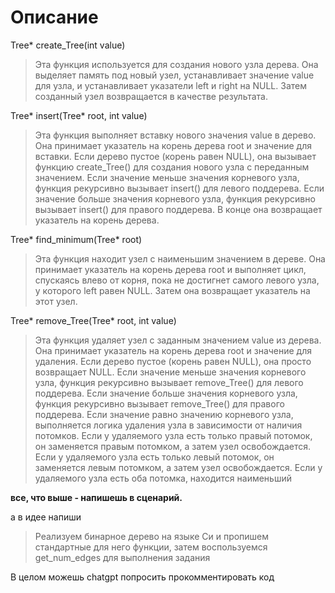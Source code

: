 # Описание

Tree* create_Tree(int value)
> Эта функция используется для создания нового узла дерева. Она выделяет память под новый узел, устанавливает значение value для узла, и устанавливает указатели left и right на NULL. Затем созданный узел возвращается в качестве результата.

Tree* insert(Tree* root, int value)
> Эта функция выполняет вставку нового значения value в дерево. Она принимает указатель на корень дерева root и значение для вставки. Если дерево пустое (корень равен NULL), она вызывает функцию create_Tree() для создания нового узла с переданным значением. Если значение меньше значения корневого узла, функция рекурсивно вызывает insert() для левого поддерева. Если значение больше значения корневого узла, функция рекурсивно вызывает insert() для правого поддерева. В конце она возвращает указатель на корень дерева.

Tree* find_minimum(Tree* root)
> Эта функция находит узел с наименьшим значением в дереве. Она принимает указатель на корень дерева root и выполняет цикл, спускаясь влево от корня, пока не достигнет самого левого узла, у которого left равен NULL. Затем она возвращает указатель на этот узел.

Tree* remove_Tree(Tree* root, int value)
> Эта функция удаляет узел с заданным значением value из дерева. Она принимает указатель на корень дерева root и значение для удаления. Если дерево пустое (корень равен NULL), она просто возвращает NULL. Если значение меньше значения корневого узла, функция рекурсивно вызывает remove_Tree() для левого поддерева. Если значение больше значения корневого узла, функция рекурсивно вызывает remove_Tree() для правого поддерева. Если значение равно значению корневого узла, выполняется логика удаления узла в зависимости от наличия потомков. Если у удаляемого узла есть только правый потомок, он заменяется правым потомком, а затем узел освобождается. Если у удаляемого узла есть только левый потомок, он заменяется левым потомком, а затем узел освобождается. Если у удаляемого узла есть оба потомка, находится наименьший

**все, что выше - напишешь в сценарий.**

а в идее напиши
>Реализуем бинарное дерево на языке Си и пропишем стандартные для него функции, затем воспользуемся get_num_edges для выполнения задания

В целом можешь chatgpt попросить прокомментировать код